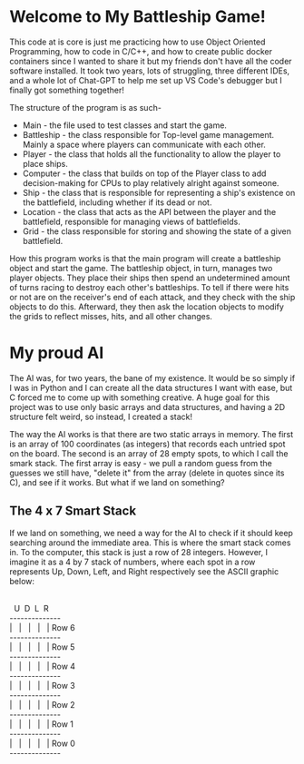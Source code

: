 # Welcome to My Battleship Game!

This code at is core is just me practicing how to use Object Oriented Programming, how to code in C/C++, and how to create public docker containers since I wanted to share it but my friends don't have all the coder software installed. It took two years, lots of struggling, three different IDEs, and a whole lot of Chat-GPT to help me set up VS Code's debugger but I finally got something together!

The structure of the program is as such-

* Main - the file used to test classes and start the game.
* Battleship - the class responsible for Top-level game management. Mainly a space where players can communicate with each other.
* Player - the class that holds all the functionality to allow the player to place ships.
* Computer - the class that builds on top of the Player class to add decision-making for CPUs to play relatively alright against someone.
* Ship - the class that is responsible for representing a ship's existence on the battlefield, including whether if its dead or not.
* Location - the class that acts as the API between the player and the battlefield, responsible for managing views of battlefields.
* Grid - the class responsible for storing and showing the state of a given battlefield. 

How this program works is that the main program will create a battleship object and start the game. The battleship object, in turn, manages two player objects. They place their ships then spend an undetermined amount of turns racing to destroy each other's battleships. To tell if there were hits or not are on the receiver's end of each attack, and they check with the ship objects to do this. Afterward, they then ask the location objects to modify the grids to reflect misses, hits, and all other changes.

# My proud AI

The AI was, for two years, the bane of my existence. It would be so simply if I was in Python and I can create all the data structures I want with ease, but C forced me to come up with something creative. A huge goal for this project was to use only basic arrays and data structures, and having a 2D structure felt weird, so instead, I created a stack!

The way the AI works is that there are two static arrays in memory. The first is an array of 100 coordinates (as integers) that records each untried spot on the board. The second is an array of 28 empty spots, to which I call the smark stack. The first array is easy - we pull a random guess from the guesses we still have, "delete it" from the array (delete in quotes since its C), and see if it works. But what if we land on something?

## The 4 x 7 Smart Stack

If we land on something, we need a way for the AI to check if it should keep searching around the immediate area. This is where the smart stack comes in. To the computer, this stack is just a row of 28 integers. However, I imagine it as a 4 by 7 stack of numbers, where each spot in a row represents Up, Down, Left, and Right respectively see the ASCII graphic below:

<p><br />&nbsp; U&nbsp; D&nbsp; L&nbsp; R<br />--------------<br />|&nbsp; &nbsp;|&nbsp; &nbsp;|&nbsp; &nbsp;|&nbsp; &nbsp;| Row 6<br />--------------<br />|&nbsp; &nbsp;|&nbsp; &nbsp;|&nbsp; &nbsp;|&nbsp; &nbsp;|&nbsp;Row 5<br />--------------<br />|&nbsp; &nbsp;|&nbsp; &nbsp;|&nbsp; &nbsp;|&nbsp; &nbsp;|&nbsp;Row 4<br />--------------<br />|&nbsp; &nbsp;|&nbsp; &nbsp;|&nbsp; &nbsp;|&nbsp; &nbsp;|&nbsp;Row 3<br />--------------<br />|&nbsp; &nbsp;|&nbsp; &nbsp;|&nbsp; &nbsp;|&nbsp; &nbsp;|&nbsp;Row 2<br />--------------<br />|&nbsp; &nbsp;|&nbsp; &nbsp;|&nbsp; &nbsp;|&nbsp; &nbsp;|&nbsp;Row 1<br />--------------<br />|&nbsp; &nbsp;|&nbsp; &nbsp;|&nbsp; &nbsp;|&nbsp; &nbsp;|&nbsp;Row 0<br />--------------</p>




